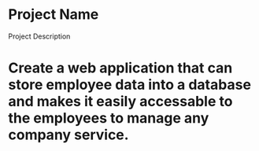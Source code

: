 # Project Name
Project Description

# Create a web application that can store employee data into a database and makes it easily accessable to the employees to manage any company service. 
